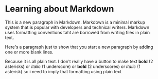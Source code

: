 # Learning about Markdown

This is a new paragraph in Markdown.
Markdown is a minimal markup system that is popular with developers
and technical writers. 
Markdown uses formatting conventions taht are borrowed from writing 
files in plain text.

Here's a paragraph just to show that you start a new paragraph by adding one or more blank lines. 

Because it is all plain text. I don't really have a button to make text 
**bold** (2 asterisks)
or _italic_ (1 underscore)
or __bold__ (2 underscores)
or *italic* (1 asterisk)
so i need to imply that formatting using plain text

